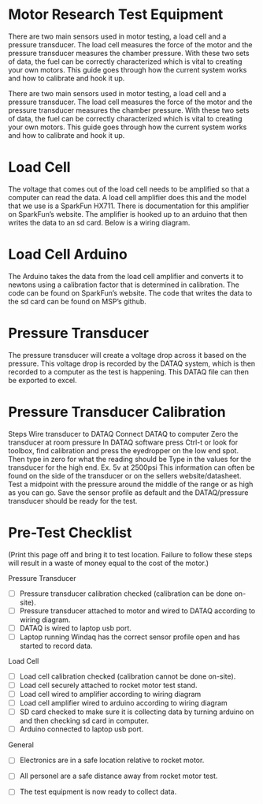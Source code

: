 # Motor Research Test Equipment
There are two main sensors used in motor testing, a load cell and a pressure transducer. The load cell measures the force of the motor and the pressure transducer measures the chamber pressure. With these two sets of data, the fuel can be correctly characterized which is vital to creating your own motors. This guide goes through how the current system works and how to calibrate and hook it up.

There are two main sensors used in motor testing, a load cell and a pressure transducer. The load cell measures the force of the motor and the pressure transducer measures the chamber pressure. With these two sets of data, the fuel can be correctly characterized which is vital to creating your own motors. This guide goes through how the current system works and how to calibrate and hook it up.

# Load Cell
The voltage that comes out of the load cell needs to be amplified so that a computer can read the data. A load cell amplifier does this and the model that we use is a SparkFun HX711. There is documentation for this amplifier on SparkFun’s website. The amplifier is hooked up to an arduino that then writes the data to an sd card. Below is a wiring diagram.

# Load Cell Arduino
The Arduino takes the data from the load cell amplifier and converts it to newtons using a calibration factor that is determined in calibration. The code can be found on SparkFun’s website. The code that writes the data to the sd card can be found on MSP’s github.


# Pressure Transducer
The pressure transducer will create a voltage drop across it based on the pressure. This voltage drop is recorded by the DATAQ system, which is then recorded to a computer as the test is happening. This DATAQ file can then be exported to excel.

# Pressure Transducer Calibration
Steps
Wire transducer to DATAQ
Connect DATAQ to computer
Zero the transducer at room pressure
In DATAQ software press Ctrl-t or look for toolbox, find calibration and press the eyedropper on the low end spot. Then type in zero for what the reading should be
Type in the values for the transducer for the high end.
Ex. 5v at 2500psi
This information can often be found on the side of the transducer or on the sellers website/datasheet.
Test a midpoint with the pressure around the middle of the range or as high as you can go.
Save the sensor profile as default and the DATAQ/pressure transducer should be ready for the test.

# Pre-Test Checklist
(Print this page off and bring it to test location. Failure to follow these steps will result in a waste of money equal to the cost of the motor.)

Pressure Transducer
- [ ] Pressure transducer calibration checked (calibration can be done on-site).
- [ ] Pressure transducer attached to motor and wired to DATAQ according to wiring diagram.
- [ ] DATAQ is wired to laptop usb port.
- [ ] Laptop running Windaq has the correct sensor profile open and has started to record data.

Load Cell
- [ ] Load cell calibration checked (calibration cannot be done on-site).
- [ ] Load cell securely attached to rocket motor test stand.
- [ ] Load cell wired to amplifier according to wiring diagram
- [ ] Load cell amplifier wired to arduino according to wiring diagram
- [ ] SD card checked to make sure it is collecting data by turning arduino on and then checking sd card in computer.
- [ ] Arduino connected to laptop usb port.

General
- [ ] Electronics are in a safe location relative to rocket motor.
- [ ] All personel are a safe distance away from rocket motor test.
- [ ] The test equipment is now ready to collect data.

